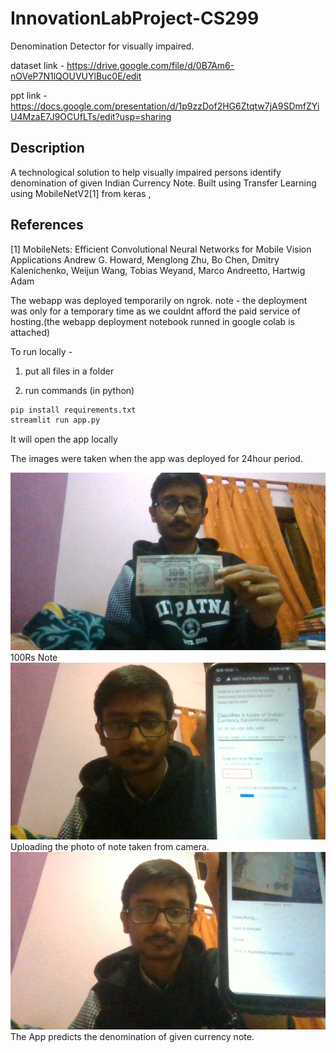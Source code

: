 # InnovationLabProject-CS299
Denomination Detector for visually impaired. </p>
dataset link - https://drive.google.com/file/d/0B7Am6-nOVeP7N1lQOUVUYlBuc0E/edit </p>
ppt link - https://docs.google.com/presentation/d/1p9zzDof2HG6Ztqtw7jA9SDmfZYiU4MzaE7J9OCUfLTs/edit?usp=sharing </p>


## Description
A technological solution to help visually impaired persons identify denomination of given Indian Currency Note.
Built using Transfer Learning using MobileNetV2[1] from keras , 


## References
<a id="1">[1]</a> 
MobileNets: Efficient Convolutional Neural Networks for Mobile Vision Applications
Andrew G. Howard, Menglong Zhu, Bo Chen, Dmitry Kalenichenko, Weijun Wang, Tobias Weyand, Marco Andreetto, Hartwig Adam


The webapp was deployed temporarily on ngrok.
note - the deployment was only for a temporary time as we couldnt afford the paid service of hosting.(the webapp deployment notebook  runned in google colab is attached)


To run locally -
1. put all files in a folder

2. run commands (in python)

```sh
pip install requirements.txt
streamlit run app.py
```

It will open the app locally

The images were taken when the app was deployed for 24hour period.

![100Rs Note](1.jpg)
100Rs Note
![Uploading](2.jpg)
Uploading the photo of note taken from camera.
![Output](3.jpg)
The App predicts the denomination of given currency note.


